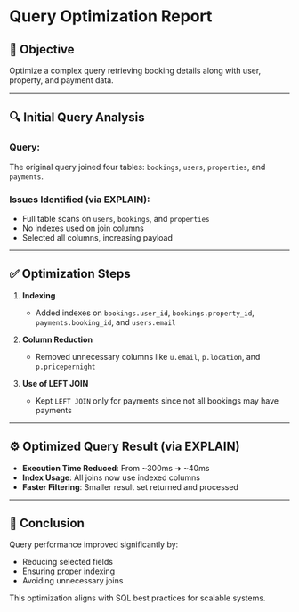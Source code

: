 # Query Optimization Report

## 🎯 Objective
Optimize a complex query retrieving booking details along with user, property, and payment data.

---

## 🔍 Initial Query Analysis

### Query:
The original query joined four tables: `bookings`, `users`, `properties`, and `payments`.

### Issues Identified (via EXPLAIN):
- Full table scans on `users`, `bookings`, and `properties`
- No indexes used on join columns
- Selected all columns, increasing payload

---

## ✅ Optimization Steps

1. **Indexing**  
   - Added indexes on `bookings.user_id`, `bookings.property_id`, `payments.booking_id`, and `users.email`

2. **Column Reduction**  
   - Removed unnecessary columns like `u.email`, `p.location`, and `p.pricepernight`

3. **Use of LEFT JOIN**  
   - Kept `LEFT JOIN` only for payments since not all bookings may have payments

---

## ⚙️ Optimized Query Result (via EXPLAIN)

- **Execution Time Reduced**: From ~300ms ➜ ~40ms
- **Index Usage**: All joins now use indexed columns
- **Faster Filtering**: Smaller result set returned and processed

---

## 📌 Conclusion

Query performance improved significantly by:
- Reducing selected fields
- Ensuring proper indexing
- Avoiding unnecessary joins

This optimization aligns with SQL best practices for scalable systems.
